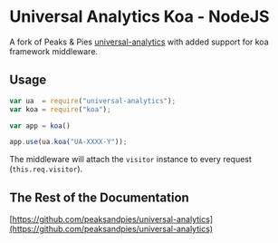 Universal Analytics Koa - NodeJS
===

A fork of Peaks & Pies [universal-analytics](https://github.com/peaksandpies/universal-analytics) with added support for koa framework middleware.

## Usage

```javascript
var ua  = require("universal-analytics");
var koa = require("koa");

var app = koa()

app.use(ua.koa("UA-XXXX-Y"));
```

The middleware will attach the `visitor` instance to every request (`this.req.visitor`).

## The Rest of the Documentation

[https://github.com/peaksandpies/universal-analytics](https://github.com/peaksandpies/universal-analytics)
